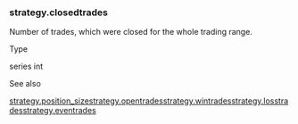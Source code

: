 ### strategy.closedtrades

Number of trades, which were closed for the whole trading range.

Type

series int

See also

[strategy.position\_size](#var_strategy.position_size)[strategy.opentrades](#var_strategy.opentrades)[strategy.wintrades](#var_strategy.wintrades)[strategy.losstrades](#var_strategy.losstrades)[strategy.eventrades](#var_strategy.eventrades)
